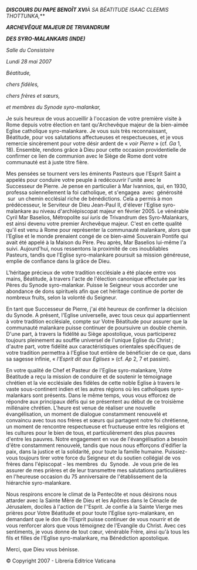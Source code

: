 ***DISCOURS DU PAPE BENOÎT XVI**À SA BÉATITUDE ISAAC CLEEMIS THOTTUNKA,***

***ARCHEVÊQUE MAJEUR DE TRIVANDRUM***

***DES SYRO-MALANKARS (INDE)***

*Salle du Consistoire*

*Lundi 28 mai 2007*

*Béatitude,*

*chers fidèles,*

*chers frères et sœurs,*

*et membres du Synode syro-malankar,*

Je suis heureux de vous accueillir à l'occasion de votre première visite à Rome depuis votre élection en tant qu'Archevêque majeur de la bien-aimée Eglise catholique syro-malankare. Je vous suis très reconnaissant, Béatitude, pour vos salutations affectueuses et respectueuses, et je vous remercie sincèrement pour votre désir ardent de « *voir Pierre* » (cf. *Ga* 1, 18). Ensemble, rendons grâce à Dieu pour cette occasion providentielle de confirmer ce lien de communion avec le Siège de Rome dont votre communauté est à juste titre fière.

Mes pensées se tournent vers les éminents Pasteurs que l'Esprit Saint a appelés pour conduire votre peuple à redécouvrir l'unité avec le Successeur de Pierre. Je pense en particulier à Mar Ivannios, qui, en 1930, professa solennellement la foi catholique, et s'engagea  avec  générosité  sur  un chemin ecclésial riche de bénédictions. Cela a permis à mon prédécesseur, le Serviteur de Dieu Jean-Paul II, d'élever l'Eglise syro-malankare au niveau d'archiépiscopat majeur en février 2005. Le vénérable Cyril Mar Baselios, Métropolite *sui iuris* de Trivandrum des Syro-Malankars, est ainsi devenu votre premier Archevêque majeur. C'est en cette qualité qu'il est venu à Rome pour représenter la communauté malankare, alors que l'Eglise et le monde prenaient congé de ce bien-aimé Souverain Pontife qui avait été appelé à la Maison du Père. Peu après, Mar Baselios lui-même l'a suivi. Aujourd'hui, nous ressentons la proximité de ces inoubliables Pasteurs, tandis que l'Eglise syro-malankare poursuit sa mission généreuse, emplie de confiance dans la grâce de Dieu.

L'héritage précieux de votre tradition ecclésiale a été placée entre vos mains, Béatitude, à travers l'acte de l'élection canonique effectuée par les Pères du Synode syro-malankar. Puisse le Seigneur vous accorder une abondance de dons spirituels afin que cet héritage continue de porter de nombreux fruits, selon la volonté du Seigneur.

En tant que Successeur de Pierre, j'ai été heureux de confirmer la décision du Synode. A présent, l'Eglise universelle, avec tous ceux qui appartiennent à votre tradition ecclésiale, compte sur Votre Béatitude pour assurer que la communauté malankare puisse continuer de poursuivre un double chemin. D'une part, à travers la fidélité au Siège apostolique, vous participerez toujours pleinement au souffle universel de l'unique Eglise du Christ ; d'autre part, votre fidélité aux caractéristiques orientales spécifiques de votre tradition permettra à l'Eglise tout entière de bénéficier de ce que, dans sa sagesse infinie, « *l'Esprit dit aux Eglises* » (cf. *Ap* 2, 7 et passim).

En votre qualité de Chef et Pasteur de l'Eglise syro-malankare, Votre Béatitude a reçu la mission de conduire et de soutenir le témoignage chrétien et la vie ecclésiale des fidèles de cette noble Eglise à travers le vaste sous-continent indien et les autres régions où les catholiques syro-malankars sont présents. Dans le même temps, vous vous efforcez de répondre aux principaux défis qui se présentent au début de ce troisième millénaire chrétien. L'heure est venue de réaliser une nouvelle évangélisation, un moment de dialogue constamment renouvelé et convaincu avec tous nos frères et sœurs qui partagent notre foi chrétienne, un moment de rencontre respectueuse et fructueuse entre les religions et les cultures pour le bien de tous, et particulièrement des plus pauvres d'entre les pauvres. Notre engagement en vue de l'évangélisation a besoin d'être constamment renouvelé, tandis que nous nous efforçons d'édifier la paix, dans la justice et la solidarité, pour toute la famille humaine. Puissiez-vous toujours tirer votre force du Seigneur et du soutien collégial de vos frères dans l'épiscopat - les membres  du  Synode.  Je vous prie de les assurer de mes prières et de leur transmettre mes salutations particulières en l'heureuse occasion du 75 anniversaire de l'établissement de la hiérarchie syro-malankare.

Nous respirons encore le climat de la Pentecôte et nous désirons nous attarder avec la Sainte Mère de Dieu et les Apôtres dans le Cénacle de Jérusalem, dociles à l'action de l''Esprit. Je confie à la Sainte Vierge mes prières pour Votre Béatitude et pour toute l'Eglise syro-malankare, en demandant que le don de l'Esprit puisse continuer de vous nourrir et de vous renforcer alors que vous témoignez de l'Evangile du Christ. Avec ces sentiments, je vous donne de tout cœur, vénérable Frère, ainsi qu'à tous les fils et filles de l'Eglise syro-malankare, ma Bénédiction apostolique.

Merci, que Dieu vous bénisse.

© Copyright 2007 - Libreria Editrice Vaticana